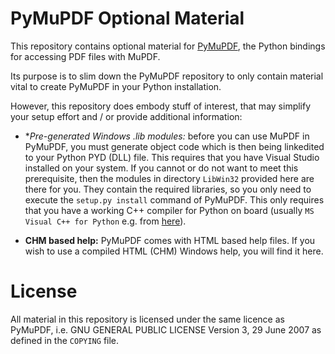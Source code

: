 # PyMuPDF Optional Material
This repository contains optional material for [PyMuPDF](https://github.com/rk700/PyMuPDF), the Python bindings for accessing PDF files with MuPDF.

Its purpose is to slim down the PyMuPDF repository to only contain material vital to create PyMuPDF in your Python installation.

However, this repository does embody stuff of interest, that may simplify your setup effort and / or provide additional information:

* **Pre-generated Windows *.lib modules:** before you can use MuPDF in PyMuPDF, you must generate object code which is then being linkedited to your Python PYD (DLL) file. This requires that you have Visual Studio installed on your system. If you cannot or do not want to meet this prerequisite, then the modules in directory ``LibWin32`` provided here are there for you. They contain the required libraries, so you only need to execute the ``setup.py install`` command of PyMuPDF. This only requires that you have a working C++ compiler for Python on board (usually ``MS Visual C++ for Python`` e.g. from [here](http://www.microsoft.com/en-us/download/details.aspx?id=44266)).

* **CHM based help:** PyMuPDF comes with HTML based help files. If you wish to use a compiled HTML (CHM) Windows help, you will find it here.

# License
All material in this repository is licensed under the same licence as PyMuPDF, i.e. GNU GENERAL PUBLIC LICENSE Version 3, 29 June 2007 as defined in the ``COPYING`` file.
